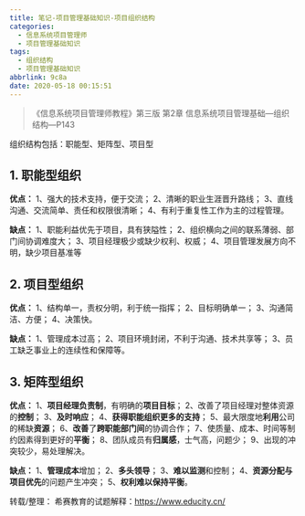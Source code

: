 ```yaml
---
title: 笔记-项目管理基础知识-项目组织结构
categories:
  - 信息系统项目管理师
  - 项目管理基础知识
tags:
  - 组织结构
  - 项目管理基础知识
abbrlink: 9c8a
date: 2020-05-18 00:15:51
---
```


>《信息系统项目管理师教程》第三版  第2章 信息系统项目管理基础—组织结构—P143

组织结构包括：职能型、矩阵型、项目型

<!-- more -->

## 1. 职能型组织

**优点：**
1、强大的技术支持，便于交流；
2、清晰的职业生涯晋升路线；
3、直线沟通、交流简单、责任和权限很清晰；
4、有利于重复性工作为主的过程管理。

**缺点：**
1、职能利益优先于项目，具有狭隘性；
2、组织横向之间的联系薄弱、部门间协调难度大；
3、项目经理极少或缺少权利、权威；
4、项目管理发展方向不明，缺少项目基准等

## 2. 项目型组织

**优点：**
1、结构单一，责权分明，利于统一指挥；
2、目标明确单一；
3、沟通简洁、方便；
4、决策快。

**缺点：**
1、管理成本过高；
2、项目环境封闭，不利于沟通、技术共享等；
3、员工缺乏事业上的连续性和保障等。

## 3. 矩阵型组织

**优点：**
1、**项目经理负责制**，有明确的**项目目标**；
2、改善了项目经理对整体资源的**控制**；
3、**及时响应**；
4、**获得职能组织更多的支持**；
5、最大限度地**利用**公司的稀缺**资源**；
6、**改善**了**跨职能部门间**的协调合作；
7、使质量、成本、时间等制约因素得到更好的**平衡**；
8、团队成员有**归属感**，士气高，问题少；
9、出现的冲突较少，易处理解决。

**缺点：**
1、**管理成本**增加；
2、**多头领导**；
3、**难以监测**和控制；
4、**资源分配与项目优先**的问题产生冲突；
5、**权利难以保持平衡**。

转载/整理：
希赛教育的试题解释：<https://www.educity.cn/>
